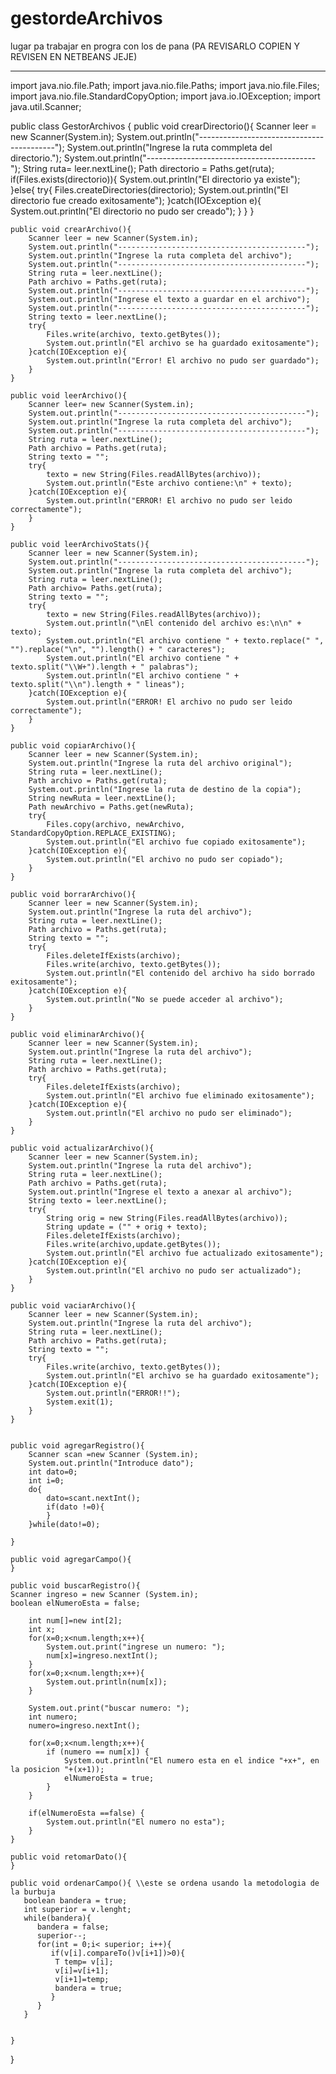 # gestordeArchivos
lugar pa trabajar en progra con los de pana
(PA REVISARLO COPIEN Y REVISEN EN NETBEANS JEJE)

------------------------------------------------------------------------------------------------------------------------------

import java.nio.file.Path;
import java.nio.file.Paths;
import java.nio.file.Files;
import java.nio.file.StandardCopyOption;
import java.io.IOException;
import java.util.Scanner;

public class GestorArchivos
{
    public void crearDirectorio(){
        Scanner leer = new Scanner(System.in);
        System.out.println("------------------------------------------");
        System.out.println("Ingrese la ruta commpleta del directorio.");
        System.out.println("------------------------------------------");
        String ruta= leer.nextLine();
        Path directorio = Paths.get(ruta);
        if(Files.exists(directorio)){
            System.out.println("El directorio ya existe");
        }else{
            try{
                Files.createDirectories(directorio);
                System.out.println("El directorio fue creado exitosamente");
            }catch(IOException e){
                System.out.println("El directorio no pudo ser creado");
            }
        }
    }
    
    public void crearArchivo(){
        Scanner leer = new Scanner(System.in);
        System.out.println("------------------------------------------");
        System.out.println("Ingrese la ruta completa del archivo");
        System.out.println("------------------------------------------");
        String ruta = leer.nextLine();
        Path archivo = Paths.get(ruta);
        System.out.println("------------------------------------------");
        System.out.println("Ingrese el texto a guardar en el archivo");
        System.out.println("------------------------------------------");
        String texto = leer.nextLine();
        try{
            Files.write(archivo, texto.getBytes());
            System.out.println("El archivo se ha guardado exitosamente");
        }catch(IOException e){
            System.out.println("Error! El archivo no pudo ser guardado");
        }
    }
    
    public void leerArchivo(){
        Scanner leer= new Scanner(System.in);
        System.out.println("------------------------------------------");
        System.out.println("Ingrese la ruta completa del archivo");
        System.out.println("------------------------------------------");
        String ruta = leer.nextLine();
        Path archivo = Paths.get(ruta);
        String texto = "";
        try{
            texto = new String(Files.readAllBytes(archivo));
            System.out.println("Este archivo contiene:\n" + texto);
        }catch(IOException e){
            System.out.println("ERROR! El archivo no pudo ser leido correctamente");
        }
    }
    
    public void leerArchivoStats(){
        Scanner leer = new Scanner(System.in);
        System.out.println("------------------------------------------");
        System.out.println("Ingrese la ruta completa del archivo");
        String ruta = leer.nextLine();
        Path archivo= Paths.get(ruta);
        String texto = "";
        try{
            texto = new String(Files.readAllBytes(archivo));
            System.out.println("\nEl contenido del archivo es:\n\n" + texto);
            System.out.println("El archivo contiene " + texto.replace(" ", "").replace("\n", "").length() + " caracteres");
            System.out.println("El archivo contiene " + texto.split("\\W+").length + " palabras");
            System.out.println("El archivo contiene " + texto.split("\\n").length + " lineas");
        }catch(IOException e){
            System.out.println("ERROR! El archivo no pudo ser leido correctamente");
        }
    }
    
    public void copiarArchivo(){
        Scanner leer = new Scanner(System.in);
        System.out.println("Ingrese la ruta del archivo original");
        String ruta = leer.nextLine();
        Path archivo = Paths.get(ruta);
        System.out.println("Ingrese la ruta de destino de la copia");
        String newRuta = leer.nextLine();
        Path newArchivo = Paths.get(newRuta);
        try{
            Files.copy(archivo, newArchivo, StandardCopyOption.REPLACE_EXISTING);
            System.out.println("El archivo fue copiado exitosamente");
        }catch(IOException e){
            System.out.println("El archivo no pudo ser copiado");
        }
    }

    public void borrarArchivo(){
        Scanner leer = new Scanner(System.in);
        System.out.println("Ingrese la ruta del archivo");
        String ruta = leer.nextLine();
        Path archivo = Paths.get(ruta);
        String texto = "";
        try{
            Files.deleteIfExists(archivo);
            Files.write(archivo, texto.getBytes());
            System.out.println("El contenido del archivo ha sido borrado exitosamente");
        }catch(IOException e){
            System.out.println("No se puede acceder al archivo");
        }
    }
    
    public void eliminarArchivo(){
        Scanner leer = new Scanner(System.in);
        System.out.println("Ingrese la ruta del archivo");
        String ruta = leer.nextLine();
        Path archivo = Paths.get(ruta);
        try{
            Files.deleteIfExists(archivo);
            System.out.println("El archivo fue eliminado exitosamente");
        }catch(IOException e){
            System.out.println("El archivo no pudo ser eliminado");
        }
    }

    public void actualizarArchivo(){
        Scanner leer = new Scanner(System.in);
        System.out.println("Ingrese la ruta del archivo");
        String ruta = leer.nextLine();
        Path archivo = Paths.get(ruta);
        System.out.println("Ingrese el texto a anexar al archivo");
        String texto = leer.nextLine();
        try{
            String orig = new String(Files.readAllBytes(archivo));
            String update = ("" + orig + texto);
            Files.deleteIfExists(archivo);
            Files.write(archivo,update.getBytes());
            System.out.println("El archivo fue actualizado exitosamente");
        }catch(IOException e){
            System.out.println("El archivo no pudo ser actualizado");
        }
    }
    
    public void vaciarArchivo(){
        Scanner leer = new Scanner(System.in);
        System.out.println("Ingrese la ruta del archivo");
        String ruta = leer.nextLine();
        Path archivo = Paths.get(ruta);
        String texto = "";
        try{
            Files.write(archivo, texto.getBytes());
            System.out.println("El archivo se ha guardado exitosamente");
        }catch(IOException e){
            System.out.println("ERROR!!");
            System.exit(1);
        }
    }
   
    
    public void agregarRegistro(){
        Scanner scan =new Scanner (System.in);
        System.out.println("Introduce dato");
        int dato=0;
        int i=0;
        do{
            dato=scant.nextInt();
            if(dato !=0){
            }
        }while(dato!=0);
        
    }
        
    public void agregarCampo(){
    }
    
    public void buscarRegistro(){
    Scanner ingreso = new Scanner (System.in);
    boolean elNumeroEsta = false;

        int num[]=new int[2];
        int x;
        for(x=0;x<num.length;x++){
            System.out.print("ingrese un numero: ");
            num[x]=ingreso.nextInt();
        }
        for(x=0;x<num.length;x++){
            System.out.println(num[x]);
        }

        System.out.print("buscar numero: ");
        int numero;
        numero=ingreso.nextInt();

        for(x=0;x<num.length;x++){
            if (numero == num[x]) {
                System.out.println("El numero esta en el indice "+x+", en la posicion "+(x+1));
                elNumeroEsta = true;
            }
        }

        if(elNumeroEsta ==false) {
            System.out.println("El numero no esta");
        }
    }
    
    public void retomarDato(){
    }
    
    public void ordenarCampo(){ \\este se ordena usando la metodologia de la burbuja
       boolean bandera = true;
       int superior = v.lenght;
       while(bandera){
          bandera = false;
          superior--;
          for(int = 0;i< superior; i++){
             if(v[i].compareTo()v[i+1])>0){
              T temp= v[i];
              v[i]=v[i+1];
              v[i+1]=temp;
              bandera = true;
             }
          }
       }
    
        
    }
    
}
